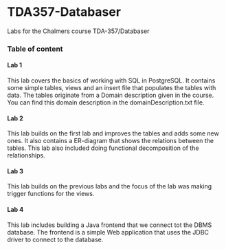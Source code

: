 # TDA357-Databaser
Labs for the Chalmers course TDA-357/Databaser

### Table of content

#### Lab 1
This lab covers the basics of working with SQL in PostgreSQL. It contains some simple tables, views and an insert file that populates the tables with data. The tables originate from a Domain description given in the course. You can find this domain description in the domainDescription.txt file.

#### Lab 2
This lab builds on the first lab and improves the tables and adds some new ones. It also contains a ER-diagram that shows the relations between the tables. This lab also included doing functional decomposition of the relationships.

#### Lab 3
This lab builds on the previous labs and the focus of the lab was making trigger functions for the views.

#### Lab 4
This lab includes building a Java frontend that we connect tot the DBMS database. The frontend is a simple Web application that uses the JDBC driver to connect to the database.
